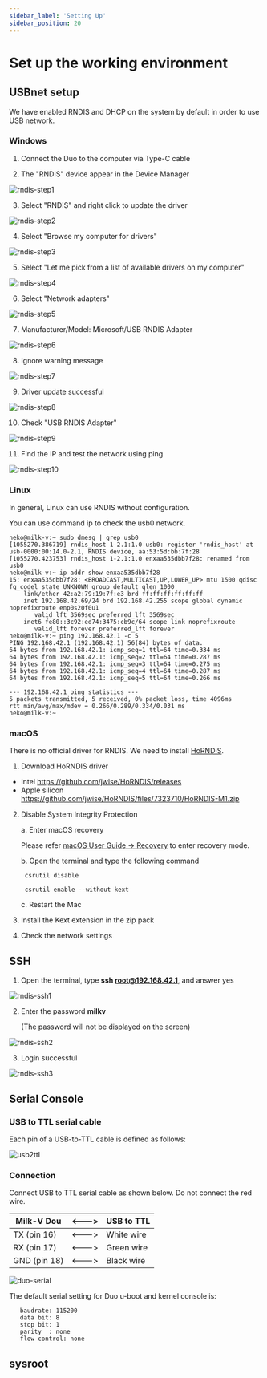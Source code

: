 ```yaml
---
sidebar_label: 'Setting Up'
sidebar_position: 20
---
```


# Set up the working environment

## USBnet setup

We have enabled RNDIS and DHCP on the system by default in order to use USB network.

### Windows

1. Connect the Duo to the computer via Type-C cable

2. The "RNDIS" device appear in the Device Manager

![rndis-step1](/images/duo/rndis-step1.png)

3. Select "RNDIS" and right click to update the driver

![rndis-step2](/images/duo/rndis-step2.png)

4. Select "Browse my computer for drivers"

![rndis-step3](/images/duo/rndis-step3.png)

5. Select "Let me pick from a list of available drivers on my computer"

![rndis-step4](/images/duo/rndis-step4.png)

6. Select "Network adapters"

![rndis-step5](/images/duo/rndis-step5.png)

7. Manufacturer/Model: Microsoft/USB RNDIS Adapter

![rndis-step6](/images/duo/rndis-step6.png)

8. Ignore warning message

![rndis-step7](/images/duo/rndis-step7.png)

9. Driver update successful

![rndis-step8](/images/duo/rndis-step8.png)

10. Check "USB RNDIS Adapter"

![rndis-step9](/images/duo/rndis-step9.png)

11. Find the IP and test the network using ping

![rndis-step10](/images/duo/rndis-step10.png)

### Linux

In general, Linux can use RNDIS without configuration.

You can use command ip to check the usb0 network.

```
neko@milk-v:~ sudo dmesg | grep usb0
[1055270.386719] rndis_host 1-2.1:1.0 usb0: register 'rndis_host' at usb-0000:00:14.0-2.1, RNDIS device, aa:53:5d:bb:7f:28
[1055270.423753] rndis_host 1-2.1:1.0 enxaa535dbb7f28: renamed from usb0
neko@milk-v:~ ip addr show enxaa535dbb7f28
15: enxaa535dbb7f28: <BROADCAST,MULTICAST,UP,LOWER_UP> mtu 1500 qdisc fq_codel state UNKNOWN group default qlen 1000
    link/ether 42:a2:79:19:7f:e3 brd ff:ff:ff:ff:ff:ff
    inet 192.168.42.69/24 brd 192.168.42.255 scope global dynamic noprefixroute enp0s20f0u1
       valid_lft 3569sec preferred_lft 3569sec
    inet6 fe80::3c92:ed74:3475:cb9c/64 scope link noprefixroute
       valid_lft forever preferred_lft forever
neko@milk-v:~ ping 192.168.42.1 -c 5
PING 192.168.42.1 (192.168.42.1) 56(84) bytes of data.
64 bytes from 192.168.42.1: icmp_seq=1 ttl=64 time=0.334 ms
64 bytes from 192.168.42.1: icmp_seq=2 ttl=64 time=0.287 ms
64 bytes from 192.168.42.1: icmp_seq=3 ttl=64 time=0.275 ms
64 bytes from 192.168.42.1: icmp_seq=4 ttl=64 time=0.287 ms
64 bytes from 192.168.42.1: icmp_seq=5 ttl=64 time=0.266 ms

--- 192.168.42.1 ping statistics ---
5 packets transmitted, 5 received, 0% packet loss, time 4096ms
rtt min/avg/max/mdev = 0.266/0.289/0.334/0.031 ms
neko@milk-v:~ 
```

### macOS

There is no official driver for RNDIS. We need to install [HoRNDIS](https://joshuawise.com/horndis).

1. Download HoRNDIS driver
  - Intel https://github.com/jwise/HoRNDIS/releases
  - Apple silicon https://github.com/jwise/HoRNDIS/files/7323710/HoRNDIS-M1.zip

2. Disable System Integrity Protection

    a. Enter macOS recovery

    Please refer [macOS User Guide -> Recovery](https://support.apple.com/en-hk/guide/mac-help/mchl338cf9a8/mac) to enter recovery mode.

    b. Open the terminal and type the following command

   ```
    csrutil disable

    csrutil enable --without kext
   ```

    c. Restart the Mac

3. Install the Kext extension in the zip pack

4. Check the network settings

## SSH

1. Open the terminal, type **ssh root@192.168.42.1**, and answer yes

![rndis-ssh1](/images/duo/rndis-ssh1.png)

2. Enter the password **milkv** 

    (The password will not be displayed on the screen)

![rndis-ssh2](/images/duo/rndis-ssh2.png)

3. Login successful

![rndis-ssh3](/images/duo/rndis-ssh3.png)


## Serial Console

### USB to TTL serial cable

Each pin of a USB-to-TTL cable is defined as follows:

![usb2ttl](/images/duo/usb2ttl.jpg)

### Connection

Connect USB to TTL serial cable as shown below. Do not connect the red wire.


| Milk-V Dou   | <---> | USB to TTL |
| ------------ | ----- | ---------- |
| TX (pin 16)  | <---> | White wire |
| RX (pin 17)  | <---> | Green wire |
| GND (pin 18) | <---> | Black wire |


![duo-serial](/images/duo/duo-serial.jpg)

The default serial setting for Duo u-boot and kernel console is:

```
   baudrate: 115200
   data bit: 8
   stop bit: 1
   parity  : none
   flow control: none
```

## sysroot
